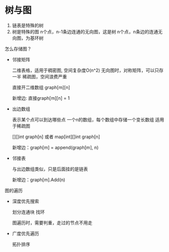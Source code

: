 # 树与图


1. 链表是特殊的树
2. 树是特殊的图
  n个点，n-1条边连通的无向图，这是树
  n个点，n条边的连通无向图，为基环树


怎么存储图？

   * 邻接矩阵

       二维表格，适用于稠密图,  空间复杂度O(n^2)
       无向图时，对称矩阵，可以只存一半
       稀疏图，空间浪费严重

       直接开二维数组  graph[m][n]

       新增边: 直接graph[m][n] = 1

   * 出边数组

       表示某个点可以到达哪些点
       一个n的数组，每个数组中存储一个变长数组
       适用于稀疏图

       [][]int graph[n] 或者 map[int][]int graph[n]

       新增边：graph[m] = append(graph[m], n)


   * 邻接表

       与出边数组类似，只是后面挂的是链表

       新增边：graph[m].Add(n)


图的遍历

   * 深度优先搜索

     划分连通块
     找环

     图遍历时，需要判重，走过的节点不用走

   * 广度优先遍历

     拓扑排序

